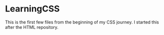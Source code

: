 # LearningCSS
This is the first few files from the beginning of my CSS journey. I started this after the HTML repository.
